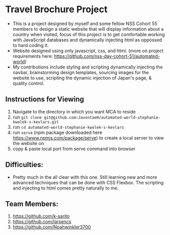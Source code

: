 # Travel Brochure Project

- This is a project designed by myself and some fellow NSS Cohort 55 members to design a static website that will display information about a country when visited, focus of this project is to get comfortable working with JavaScript databases and dynamically injecting html as oppossed to hard coding it.
- Website designed using only javascript, css, and html. (more on project requirements here: https://github.com/nss-day-cohort-51/automated-world)
- My contributions include styling and scripting dynamically injecting the navbar, brainstorming design templates, sourcing images for the website to use, scripting the dynamic injection of Japan's page, & quality control.


## Instructions for Viewing 
1. Navigate to the directory in which you want MCA to reside
1. run `git clone git@github.com:JavontaeH/automated-world-stephanie-kwolek-s-kevlars.git`
1. run `cd automated-world-stephanie-kwolek-s-kevlars`
1. run `serve` (npm package downloaded here https://www.npmjs.com/package/serve) to create a local server to view the website on
1. copy & paste local port from serve command into browser 


## Difficulties:

- Pretty much in the all clear with this one. Still learning new and more advanced techniques that can be done with CSS Flexbox. The scripting and injecting to html comes pretty naturally to me.

## Team Members: 
1. https://github.com/k-sarito
2. https://github.com/larsencs
3. https://github.com/Noahwinkler3700
